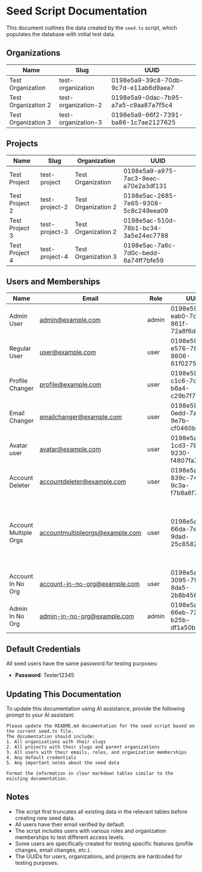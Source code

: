 # Seed Script Documentation

This document outlines the data created by the `seed.ts` script, which populates the database with initial test data.

## Organizations

| Name                | Slug                | UUID                                   |
| ------------------- | ------------------- | -------------------------------------- |
| Test Organization   | test-organization   | 0198e5a9-39c8-70db-9c7d-e11ab6d9aea7 |
| Test Organization 2 | test-organization-2 | 0198e5a9-0dac-7b95-a7a5-c9aa87a7f5c4 |
| Test Organization 3 | test-organization-3 | 0198e5a9-66f2-7391-ba86-1c7ae2127625 |

## Projects

| Name           | Slug           | Organization        | UUID                                   |
| -------------- | -------------- | ------------------- | -------------------------------------- |
| Test Project   | test-project   | Test Organization   | 0198e5a9-a975-7ac3-9eec-a70e2a3df131 |
| Test Project 2 | test-project-2 | Test Organization 2 | 0198e5ac-2685-7e65-9308-5c8c249eea09 |
| Test Project 3 | test-project-3 | Test Organization 2 | 0198e5ac-510d-78b1-bc34-3a5e24ec7788 |
| Test Project 4 | test-project-4 | Test Organization 3 | 0198e5ac-7a6c-7d0c-bedd-6a74ff7bfe59 |

## Users and Memberships

| Name                  | Email                           | Role  | UUID                                   | Organizations                                                                           |
| --------------------- | ------------------------------- | ----- | -------------------------------------- | --------------------------------------------------------------------------------------- |
| Admin User            | admin@example.com               | admin | 0198e599-eab0-7cb8-861f-72a8f6d7abb1 | Owner of Test Organization                                                              |
| Regular User          | user@example.com                | user  | 0198e59c-e576-78d2-8606-61f0275aca5a | Member of Test Organization                                                             |
| Profile Changer       | profile@example.com             | user  | 0198e59e-c1c6-7c10-b6a4-c29b7f74a776 | Member of Test Organization                                                             |
| Email Changer         | emailchanger@example.com        | user  | 0198e59f-0edd-7a89-9e7b-cf0460bc9efd | Member of Test Organization                                                             |
| Avatar user           | avatar@example.com              | user  | 0198e5a0-1cd3-78a5-9230-f4807fa7cb59 | Member of Test Organization                                                             |
| Account Deleter       | accountdeleter@example.com      | user  | 0198e5a1-839c-7421-9c3a-f7b8a6f7c32e | Member of Test Organization                                                             |
| Account Multiple Orgs | accountmultipleorgs@example.com | user  | 0198e5a0-66da-7e75-9dad-25c85825821a | Admin in Test Organization, Member in Test Organization 2, Owner in Test Organization 3 |
| Account In No Org     | account-in-no-org@example.com   | user  | 0198e5a5-3095-7924-8da5-2b8b4562f759 | No memberships                                                                          |
| Admin In No Org       | admin-in-no-org@example.com     | admin | 0198e5a6-66eb-7351-b25b-df1a50bc53fa | No memberships                                                                          |

## Default Credentials

All seed users have the same password for testing purposes:

- **Password**: Tester12345

## Updating This Documentation

To update this documentation using AI assistance, provide the following prompt to your AI assistant:

```
Please update the README.md documentation for the seed script based on the current seed.ts file.
The documentation should include:
1. All organizations with their slugs
2. All projects with their slugs and parent organizations
3. All users with their emails, roles, and organization memberships
4. Any default credentials
5. Any important notes about the seed data

Format the information in clear markdown tables similar to the existing documentation.
```

## Notes

- The script first truncates all existing data in the relevant tables before creating new seed data.
- All users have their email verified by default.
- The script includes users with various roles and organization memberships to test different access levels.
- Some users are specifically created for testing specific features (profile changes, email changes, etc.).
- The UUIDs for users, organizations, and projects are hardcoded for testing purposes.
